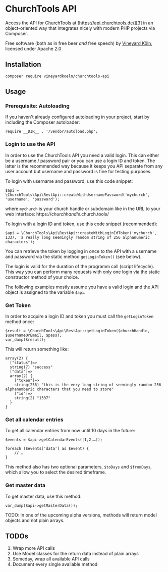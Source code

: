 # ChurchTools API

Access the API for [ChurchTools][1] at [https://api.churchtools.de/][3] in an object-oriented way that integrates nicely with modern PHP projects via Composer.

Free software (both as in free beer *and* free speech) by [Vineyard Köln][2], licensed under Apache 2.0

[1]: https://church.tools/
[2]: https://vineyard.koeln/
[3]: https://api.churchtools.de/

## Installation

`composer require vineyardkoeln/churchtools-api`

## Usage

### Prerequisite: Autoloading

If you haven't already configured autoloading in your project, start by including the Composer autoloader:

```
require __DIR__ . '/vendor/autoload.php';
``` 

### Login to use the API

In order to use the ChurchTools API you need a valid login. This can either be a username / password pair
or you can use a login ID and token. The latter is the recommended way because it keeps you API
separate from any user account but username and password is fine for testing purposes.

To login with username and password, use this code snippet:
```
$api = \ChurchTools\Api\RestApi::createWithUsernamePassword('mychurch', 'username', 'password');
```
where `mychurch` is your church handle or subdomain like in the URL to your web interface: https://_churchhandle_.church.tools/

To login with a login ID and token, use this code snippet (recommended):
```
$api = \ChurchTools\Api\RestApi::createWithLoginIdToken('mychurch', 1337, 'a really long seemingly random string of 256 alphanumeric characters');
```
You can retrieve the token by logging in once to the API with a username and password via the static method `getLoginToken()` (see below).

The login is valid for the duration of the programm call (script lifecycle). This way you can perform many requests with
only one login via the static constructor method of your choice.

The following examples mostly assume you have a valid login and the API object is assigned to the variable `$api`. 

### Get Token

In order to acquire a login ID and token you must call the `getLoginToken` method once:

```
$result = \ChurchTools\Api\RestApi::getLoginToken($churchHandle, $usernameOrEmail, $pass);
var_dump($result);
```

This will return something like: 
```
array(2) {
  ["status"]=>
  string(7) "success"
  ["data"]=>
  array(2) {
    ["token"]=>
    string(256) "this is the very long string of seemingly random 256 alphanumberic characters that you need to store"
    ["id"]=>
    string(2) "1337"
  }
}
```

### Get all calendar entries

To get all calendar entries from now until 10 days in the future:
```
$events = $api->getCalendarEvents([1,2,…]);

foreach ($events['data'] as $event) {
    // …
}
```

This method also has two optional parameters, `$toDays` and `$fromDays`, which allow you to select the desired timeframe.

### Get master data

To get master data, use this method:

```
var_dump($api->getMasterData());
```

TODO: In one of the upcoming alpha versions, methods will return model objects and not plain arrays.

## TODOs

1. Wrap more API calls
1. Use Model classes for the return data instead of plain arrays
1. Someday, wrap all available API calls
1. Document every single available method
